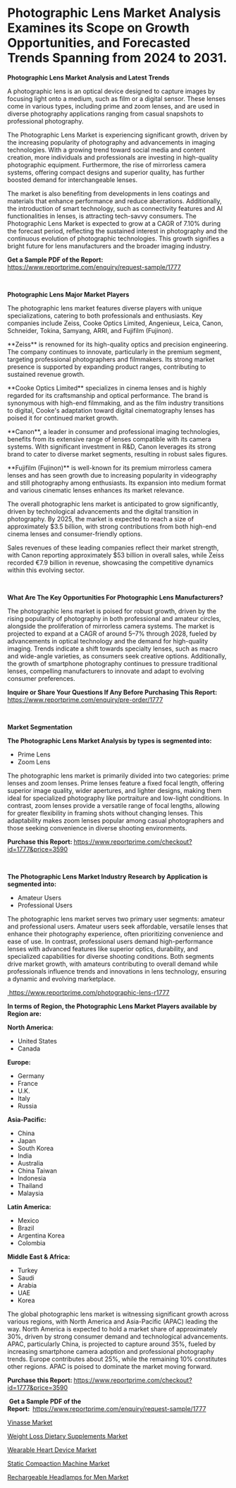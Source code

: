 <p><h1>Photographic Lens Market Analysis Examines its Scope on Growth Opportunities, and Forecasted Trends Spanning from 2024 to 2031.</h1></p><p><strong>Photographic Lens Market Analysis and Latest Trends</strong></p>
<p><p>A photographic lens is an optical device designed to capture images by focusing light onto a medium, such as film or a digital sensor. These lenses come in various types, including prime and zoom lenses, and are used in diverse photography applications ranging from casual snapshots to professional photography.</p><p>The Photographic Lens Market is experiencing significant growth, driven by the increasing popularity of photography and advancements in imaging technologies. With a growing trend toward social media and content creation, more individuals and professionals are investing in high-quality photographic equipment. Furthermore, the rise of mirrorless camera systems, offering compact designs and superior quality, has further boosted demand for interchangeable lenses.</p><p>The market is also benefiting from developments in lens coatings and materials that enhance performance and reduce aberrations. Additionally, the introduction of smart technology, such as connectivity features and AI functionalities in lenses, is attracting tech-savvy consumers. The Photographic Lens Market is expected to grow at a CAGR of 7.10% during the forecast period, reflecting the sustained interest in photography and the continuous evolution of photographic technologies. This growth signifies a bright future for lens manufacturers and the broader imaging industry.</p></p>
<p><strong>Get a Sample PDF of the Report:&nbsp;</strong> <a href="https://www.reportprime.com/enquiry/request-sample/1777">https://www.reportprime.com/enquiry/request-sample/1777</a></p>
<p>&nbsp;</p>
<p><strong>Photographic Lens Major Market Players</strong></p>
<p><p>The photographic lens market features diverse players with unique specializations, catering to both professionals and enthusiasts. Key companies include Zeiss, Cooke Optics Limited, Angenieux, Leica, Canon, Schneider, Tokina, Samyang, ARRI, and Fujifilm (Fujinon).</p><p>**Zeiss** is renowned for its high-quality optics and precision engineering. The company continues to innovate, particularly in the premium segment, targeting professional photographers and filmmakers. Its strong market presence is supported by expanding product ranges, contributing to sustained revenue growth.</p><p>**Cooke Optics Limited** specializes in cinema lenses and is highly regarded for its craftsmanship and optical performance. The brand is synonymous with high-end filmmaking, and as the film industry transitions to digital, Cooke's adaptation toward digital cinematography lenses has poised it for continued market growth.</p><p>**Canon**, a leader in consumer and professional imaging technologies, benefits from its extensive range of lenses compatible with its camera systems. With significant investment in R&D, Canon leverages its strong brand to cater to diverse market segments, resulting in robust sales figures.</p><p>**Fujifilm (Fujinon)** is well-known for its premium mirrorless camera lenses and has seen growth due to increasing popularity in videography and still photography among enthusiasts. Its expansion into medium format and various cinematic lenses enhances its market relevance.</p><p>The overall photographic lens market is anticipated to grow significantly, driven by technological advancements and the digital transition in photography. By 2025, the market is expected to reach a size of approximately $3.5 billion, with strong contributions from both high-end cinema lenses and consumer-friendly options.</p><p>Sales revenues of these leading companies reflect their market strength, with Canon reporting approximately $53 billion in overall sales, while Zeiss recorded €7.9 billion in revenue, showcasing the competitive dynamics within this evolving sector.</p></p>
<p>&nbsp;</p>
<p><strong>What Are The Key Opportunities For Photographic Lens Manufacturers?</strong></p>
<p><p>The photographic lens market is poised for robust growth, driven by the rising popularity of photography in both professional and amateur circles, alongside the proliferation of mirrorless camera systems. The market is projected to expand at a CAGR of around 5–7% through 2028, fueled by advancements in optical technology and the demand for high-quality imaging. Trends indicate a shift towards specialty lenses, such as macro and wide-angle varieties, as consumers seek creative options. Additionally, the growth of smartphone photography continues to pressure traditional lenses, compelling manufacturers to innovate and adapt to evolving consumer preferences.</p></p>
<p><strong>Inquire or Share Your Questions If Any Before Purchasing This Report:</strong> <a href="https://www.reportprime.com/enquiry/pre-order/1777">https://www.reportprime.com/enquiry/pre-order/1777</a></p>
<p>&nbsp;</p>
<p><strong>Market Segmentation</strong></p>
<p><strong>The Photographic Lens Market Analysis by types is segmented into:</strong></p>
<p><ul><li>Prime Lens</li><li>Zoom Lens</li></ul></p>
<p><p>The photographic lens market is primarily divided into two categories: prime lenses and zoom lenses. Prime lenses feature a fixed focal length, offering superior image quality, wider apertures, and lighter designs, making them ideal for specialized photography like portraiture and low-light conditions. In contrast, zoom lenses provide a versatile range of focal lengths, allowing for greater flexibility in framing shots without changing lenses. This adaptability makes zoom lenses popular among casual photographers and those seeking convenience in diverse shooting environments.</p></p>
<p><strong>Purchase this Report:&nbsp;</strong><a href="https://www.reportprime.com/checkout?id=1777&price=3590">https://www.reportprime.com/checkout?id=1777&price=3590</a></p>
<p>&nbsp;</p>
<p><strong>The Photographic Lens Market Industry Research by Application is segmented into:</strong></p>
<p><ul><li>Amateur Users</li><li>Professional Users</li></ul></p>
<p><p>The photographic lens market serves two primary user segments: amateur and professional users. Amateur users seek affordable, versatile lenses that enhance their photography experience, often prioritizing convenience and ease of use. In contrast, professional users demand high-performance lenses with advanced features like superior optics, durability, and specialized capabilities for diverse shooting conditions. Both segments drive market growth, with amateurs contributing to overall demand while professionals influence trends and innovations in lens technology, ensuring a dynamic and evolving marketplace.</p></p>
<p><a href="https://www.reportprime.com/photographic-lens-r1777">&nbsp;https://www.reportprime.com/photographic-lens-r1777</a></p>
<p><strong>In terms of Region, the Photographic Lens Market Players available by Region are:</strong></p>
<p>
    <p> <strong> North America: </strong>
        <ul>
            <li>United States</li>
            <li>Canada</li>
        </ul>
        </p> 
    <p> <strong> Europe: </strong>
        <ul>
            <li>Germany</li>
            <li>France</li>
            <li>U.K.</li>
            <li>Italy</li>
            <li>Russia</li>
        </ul>
        </p> 
    <p> <strong> Asia-Pacific: </strong>
        <ul>
            <li>China</li>
            <li>Japan</li>
            <li>South Korea</li>
            <li>India</li>
            <li>Australia</li>
            <li>China Taiwan</li>
            <li>Indonesia</li>
            <li>Thailand</li>
            <li>Malaysia</li>
        </ul>
        </p> 
    <p> <strong> Latin America: </strong>
        <ul>
            <li>Mexico</li>
            <li>Brazil</li>
            <li>Argentina Korea</li>
            <li>Colombia</li>
        </ul>
        </p> 
    <p> <strong> Middle East & Africa: </strong>
        <ul>
            <li>Turkey</li>
            <li>Saudi</li>
            <li>Arabia</li>
            <li>UAE</li>
            <li>Korea</li>
        </ul>
    </p>
    </p>
<p><p>The global photographic lens market is witnessing significant growth across various regions, with North America and Asia-Pacific (APAC) leading the way. North America is expected to hold a market share of approximately 30%, driven by strong consumer demand and technological advancements. APAC, particularly China, is projected to capture around 35%, fueled by increasing smartphone camera adoption and professional photography trends. Europe contributes about 25%, while the remaining 10% constitutes other regions. APAC is poised to dominate the market moving forward.</p></p>
<p><strong>Purchase this Report: </strong><a href="https://www.reportprime.com/checkout?id=1777&price=3590">https://www.reportprime.com/checkout?id=1777&price=3590</a></p>
<p>&nbsp;<strong>Get a Sample PDF of the Report:&nbsp;&nbsp;</strong><a href="https://www.reportprime.com/enquiry/request-sample/1777">https://www.reportprime.com/enquiry/request-sample/1777</a></p>
<p><strong></strong></p>
<p><p><a href="https://www.linkedin.com/pulse/vinasse-market-essentials-key-players-demand-drivers-roi-potential-iumgf?trackingId=Or%2FZRNkRTymEcrPAmzjK3g%3D%3D">Vinasse Market</a></p><p><a href="https://www.linkedin.com/pulse/what-emerging-market-trends-weight-loss-dietary-supplements-zljqf?trackingId=1Wmmlm88Sx6DmGoX%2BWVNwg%3D%3D">Weight Loss Dietary Supplements Market</a></p><p><a href="https://medium.com/@janetvalentinh15/wearable-heart-device-market-market-segmentation-geographical-regions-and-market-forcast-till-10ecebf901bd">Wearable Heart Device Market</a></p><p><a href="https://medium.com/@marilynfhghoster53/static-compaction-machine-market-market-segmentation-geographical-regions-and-market-forcast-till-ed6219082063">Static Compaction Machine Market</a></p><p><a href="https://issuu.com/reportprime-2/docs/rechargeable-headlamps-for-men-mark_e0c7bb4d867490">Rechargeable Headlamps for Men Market</a></p></p>